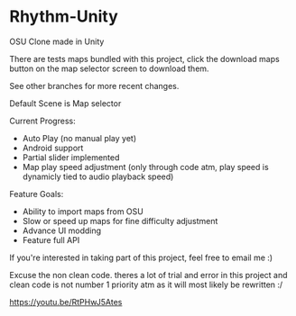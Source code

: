 # Rhythm-Unity
OSU Clone made in Unity

There are tests maps bundled with this project, click the download maps button on the map selector screen to download them.

See other branches for more recent changes.

Default Scene is Map selector

Current Progress: 
* Auto Play (no manual play yet)
* Android support
* Partial slider implemented
* Map play speed adjustment (only through code atm, play speed is dynamicly tied to audio playback speed)


Feature Goals:

* Ability to import maps from OSU
* Slow or speed up maps for fine difficulty adjustment
* Advance UI modding
* Feature full API

If you're interested in taking part of this project, feel free to email me :)

Excuse the non clean code. theres a lot of trial and error in this project and clean code is not number 1 priority atm as it will most likely be rewritten :/

https://youtu.be/RtPHwJ5Ates
